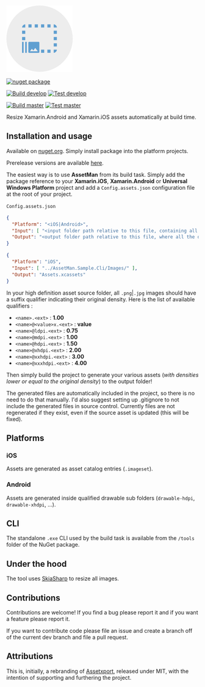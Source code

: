 ![Logo](logo/logo.png)

[![nuget package](https://img.shields.io/nuget/v/AssetMan)](https://www.nuget.org/packages/AssetMan)

[![Build develop](https://img.shields.io/azure-devops/build/kimbirkelund/oss/12/develop?label=build%20develop)](https://dev.azure.com/kimbirkelund/oss/_build/latest?definitionId=12&branchName=develop)
[![Test develop](https://img.shields.io/azure-devops/tests/kimbirkelund/oss/12/develop?label=test%20develop)](https://dev.azure.com/kimbirkelund/oss/_build/latest?definitionId=12&branchName=develop)

[![Build master](https://img.shields.io/azure-devops/build/kimbirkelund/oss/12/master?label=build%20master)](https://dev.azure.com/kimbirkelund/oss/_build/latest?definitionId=12&branchName=master)
[![Test master](https://img.shields.io/azure-devops/tests/kimbirkelund/oss/12/master?label=test%20master)](https://dev.azure.com/kimbirkelund/oss/_build/latest?definitionId=12&branchName=master)

Resize Xamarin.Android and Xamarin.iOS assets automatically at build time.


## Installation and usage

Available on [nuget.org](https://www.nuget.org/packages/AssetMan/). Simply install package into the platform projects.

Prerelease versions are available [here](https://dev.azure.com/kimbirkelund/oss/_packaging).

The easiest way is to use **AssetMan** from its build task. Simply add the package reference to your **Xamarin.iOS**, **Xamarin.Android** or **Universal Windows Platform** project and add a `Config.assets.json` configuration file at the root of your project.

`Config.assets.json`

```json
{
  "Platform": "<iOS|Android>",
  "Input": [ "<input folder path relative to this file, containing all the source hd assets>" ],
  "Output": "<output folder path relative to this file, where all the density assets are generated to>"
}
```

```json
{
  "Platform": "iOS",
  "Input": [ "../AssetMan.Sample.Cli/Images/" ],
  "Output": "Assets.xcassets"
}
```

In your high definition asset source folder, all `.png`|`.jpg` images should have a suffix qualifier indicating their original density. Here is the list of available qualifiers :

* `<name>.<ext>` : **1.00**
* `<name>@<value>x.<ext>` : **value**
* `<name>@ldpi.<ext>` : **0.75**
* `<name>@mdpi.<ext>` : **1.00**
* `<name>@hdpi.<ext>` : **1.50**
* `<name>@xhdpi.<ext>` : **2.00**
* `<name>@xxhdpi.<ext>` : **3.00**
* `<name>@xxxhdpi.<ext>` : **4.00**

Then simply build the project to generate your various assets (*with densities lower or equal to the original density*) to the output folder!

The generated files are automatically included in the project, so there is no need to do that manually. I'd also suggest setting up .gitignore to not include the generated files in source control. Currently files are not regenerated if they exist, even if the source asset is updated (this will be fixed).


## Platforms

### iOS

Assets are generated as asset catalog entries (`.imageset`).

### Android

Assets are generated inside qualified drawable sub folders (`drawable-hdpi`, `drawable-xhdpi`, ...).


## CLI

The standalone `.exe` CLI used by the build task is available from the `/tools` folder of the NuGet package.


## Under the hood

The tool uses [SkiaSharp](https://github.com/mono/SkiaSharp) to resize all images.


## Contributions

Contributions are welcome! If you find a bug please report it and if you want a feature please report it.

If you want to contribute code please file an issue and create a branch off of the current dev branch and file a pull request.


## Attributions

This is, initially, a rebranding of [Assetxport](https://github.com/dotnet-ad/Assetxport), released under MIT, with the intention of supporting and furthering the project.
